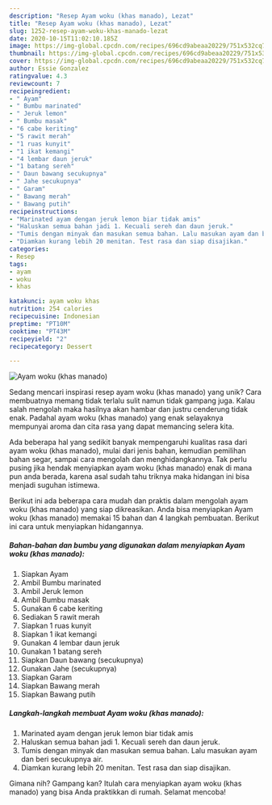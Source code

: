 ```yaml
---
description: "Resep Ayam woku (khas manado), Lezat"
title: "Resep Ayam woku (khas manado), Lezat"
slug: 1252-resep-ayam-woku-khas-manado-lezat
date: 2020-10-15T11:02:10.185Z
image: https://img-global.cpcdn.com/recipes/696cd9abeaa20229/751x532cq70/ayam-woku-khas-manado-foto-resep-utama.jpg
thumbnail: https://img-global.cpcdn.com/recipes/696cd9abeaa20229/751x532cq70/ayam-woku-khas-manado-foto-resep-utama.jpg
cover: https://img-global.cpcdn.com/recipes/696cd9abeaa20229/751x532cq70/ayam-woku-khas-manado-foto-resep-utama.jpg
author: Essie Gonzalez
ratingvalue: 4.3
reviewcount: 7
recipeingredient:
- " Ayam"
- " Bumbu marinated"
- " Jeruk lemon"
- " Bumbu masak"
- "6 cabe keriting"
- "5 rawit merah"
- "1 ruas kunyit"
- "1 ikat kemangi"
- "4 lembar daun jeruk"
- "1 batang sereh"
- " Daun bawang secukupnya"
- " Jahe secukupnya"
- " Garam"
- " Bawang merah"
- " Bawang putih"
recipeinstructions:
- "Marinated ayam dengan jeruk lemon biar tidak amis"
- "Haluskan semua bahan jadi 1. Kecuali sereh dan daun jeruk."
- "Tumis dengan minyak dan masukan semua bahan. Lalu masukan ayam dan beri secukupnya air."
- "Diamkan kurang lebih 20 menitan. Test rasa dan siap disajikan."
categories:
- Resep
tags:
- ayam
- woku
- khas

katakunci: ayam woku khas 
nutrition: 254 calories
recipecuisine: Indonesian
preptime: "PT10M"
cooktime: "PT43M"
recipeyield: "2"
recipecategory: Dessert

---
```



![Ayam woku (khas manado)](https://img-global.cpcdn.com/recipes/696cd9abeaa20229/751x532cq70/ayam-woku-khas-manado-foto-resep-utama.jpg)

Sedang mencari inspirasi resep ayam woku (khas manado) yang unik? Cara membuatnya memang tidak terlalu sulit namun tidak gampang juga. Kalau salah mengolah maka hasilnya akan hambar dan justru cenderung tidak enak. Padahal ayam woku (khas manado) yang enak selayaknya mempunyai aroma dan cita rasa yang dapat memancing selera kita.

Ada beberapa hal yang sedikit banyak mempengaruhi kualitas rasa dari ayam woku (khas manado), mulai dari jenis bahan, kemudian pemilihan bahan segar, sampai cara mengolah dan menghidangkannya. Tak perlu pusing jika hendak menyiapkan ayam woku (khas manado) enak di mana pun anda berada, karena asal sudah tahu triknya maka hidangan ini bisa menjadi suguhan istimewa.




Berikut ini ada beberapa cara mudah dan praktis dalam mengolah ayam woku (khas manado) yang siap dikreasikan. Anda bisa menyiapkan Ayam woku (khas manado) memakai 15 bahan dan 4 langkah pembuatan. Berikut ini cara untuk menyiapkan hidangannya.

<!--inarticleads1-->

##### Bahan-bahan dan bumbu yang digunakan dalam menyiapkan Ayam woku (khas manado):

1. Siapkan  Ayam
1. Ambil  Bumbu marinated
1. Ambil  Jeruk lemon
1. Ambil  Bumbu masak
1. Gunakan 6 cabe keriting
1. Sediakan 5 rawit merah
1. Siapkan 1 ruas kunyit
1. Siapkan 1 ikat kemangi
1. Gunakan 4 lembar daun jeruk
1. Gunakan 1 batang sereh
1. Siapkan  Daun bawang (secukupnya)
1. Gunakan  Jahe (secukupnya)
1. Siapkan  Garam
1. Siapkan  Bawang merah
1. Siapkan  Bawang putih




<!--inarticleads2-->

##### Langkah-langkah membuat Ayam woku (khas manado):

1. Marinated ayam dengan jeruk lemon biar tidak amis
1. Haluskan semua bahan jadi 1. Kecuali sereh dan daun jeruk.
1. Tumis dengan minyak dan masukan semua bahan. Lalu masukan ayam dan beri secukupnya air.
1. Diamkan kurang lebih 20 menitan. Test rasa dan siap disajikan.




Gimana nih? Gampang kan? Itulah cara menyiapkan ayam woku (khas manado) yang bisa Anda praktikkan di rumah. Selamat mencoba!
